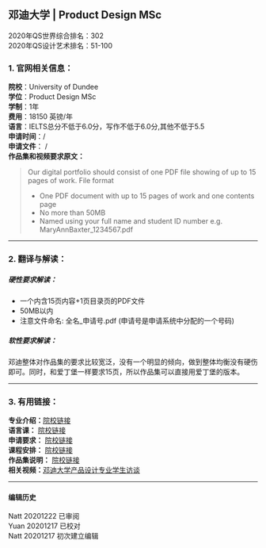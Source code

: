 ## 邓迪大学 | Product Design MSc

2020年QS世界综合排名：302  
2020年QS设计艺术排名：51-100




### 1. 官网相关信息：

**院校**：University of Dundee  
**学位**：Product Design MSc  
**学制**：1年  
**费用**：18150 英镑/年  
**语言**：IELTS总分不低于6.0分，写作不低于6.0分,其他不低于5.5  
**申请时间**：/  
**申请文件**： /  
**作品集和视频要求原文：**   

> Our digital portfolio should consist of one PDF file showing of up to 15 pages of work.
File format
> - One PDF document with up to 15 pages of work and one contents page
> - No more than 50MB  
> - Named using your full name and student ID number e.g. MaryAnnBaxter_1234567.pdf







---


### 2. 翻译与解读：

##### 硬性要求解读：
- 一个内含15页内容+1页目录页的PDF文件
- 50MB以内
- 注意文件命名: 全名_申请号.pdf  (申请号是申请系统中分配的一个号码)

##### 软性要求解读：

邓迪整体对作品集的要求比较宽泛，没有一个明显的倾向，做到整体均衡没有硬伤即可。同时，和爱丁堡一样要求15页，所以作品集可以直接用爱丁堡的版本。



---


### 3. 有用链接：

**专业介绍：**[院校链接](http://www.dundee.ac.uk/study/pg/product-design/)  
**语言课：** [院校链接](https://www.dundee.ac.uk/study/english-international-students/pre-sessional/)  
**申请要求：** [院校链接](https://www.dundee.ac.uk/study/pg/product-design/#info-entry-requirements)  
**课程安排：** [院校链接](https://www.dundee.ac.uk/study/pg/product-design/#info-overview)  
**作品集说明：** [院校链接](https://www.dundee.ac.uk/postgraduate/product-design/portfolio)  
**相关视频：**[邓迪大学产品设计专业学生访谈](https://www.bilibili.com/video/av28983130)  



---


#### 编辑历史  

Natt 20201222 已审阅  
Yuan 20201217 已校对  
Natt 20201217 初次建立编辑  
